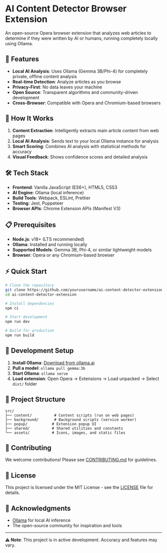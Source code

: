 # AI Content Detector Browser Extension

An open-source Opera browser extension that analyzes web articles to determine if they were written by AI or humans, running completely locally using Ollama.

## 🎯 Features

- **Local AI Analysis**: Uses Ollama (Gemma 3B/Phi-4) for completely private, offline content analysis
- **Real-time Detection**: Analyze articles as you browse
- **Privacy-First**: No data leaves your machine
- **Open Source**: Transparent algorithms and community-driven development
- **Cross-Browser**: Compatible with Opera and Chromium-based browsers

## 🚀 How It Works

1. **Content Extraction**: Intelligently extracts main article content from web pages
2. **Local AI Analysis**: Sends text to your local Ollama instance for analysis
3. **Smart Scoring**: Combines AI analysis with statistical methods for accuracy
4. **Visual Feedback**: Shows confidence scores and detailed analysis

## 🛠️ Tech Stack

- **Frontend**: Vanilla JavaScript (ES6+), HTML5, CSS3
- **AI Engine**: Ollama (local inference)
- **Build Tools**: Webpack, ESLint, Prettier
- **Testing**: Jest, Puppeteer
- **Browser APIs**: Chrome Extension APIs (Manifest V3)

## 📋 Prerequisites

- **Node.js**: v18+ (LTS recommended)
- **Ollama**: Installed and running locally
- **Supported Models**: Gemma 3B, Phi-4, or similar lightweight models
- **Browser**: Opera or any Chromium-based browser

## ⚡ Quick Start

```bash
# Clone the repository
git clone https://github.com/yourusername/ai-content-detector-extension.git
cd ai-content-detector-extension

# Install dependencies
npm ci

# Start development
npm run dev

# Build for production
npm run build
```

## 🔧 Development Setup

1. **Install Ollama**: [Download from ollama.ai](https://ollama.ai)
2. **Pull a model**: `ollama pull gemma:3b`
3. **Start Ollama**: `ollama serve`
4. **Load extension**: Open Opera → Extensions → Load unpacked → Select `dist/` folder

## 📁 Project Structure

```
src/
├── content/          # Content scripts (run on web pages)
├── background/       # Background scripts (service worker)
├── popup/           # Extension popup UI
├── shared/          # Shared utilities and constants
└── assets/          # Icons, images, and static files
```

## 🤝 Contributing

We welcome contributions! Please see [CONTRIBUTING.md](CONTRIBUTING.md) for guidelines.

## 📄 License

This project is licensed under the MIT License - see the [LICENSE](LICENSE) file for details.

## 🙏 Acknowledgments

- [Ollama](https://ollama.ai) for local AI inference
- The open-source community for inspiration and tools

---

**⚠️ Note**: This project is in active development. Accuracy and features may vary. 